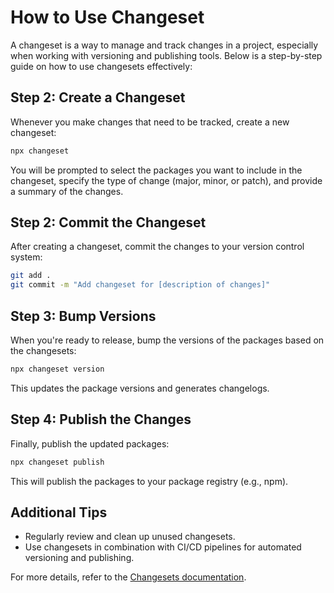 # How to Use Changeset

A changeset is a way to manage and track changes in a project, especially when working with versioning and publishing tools. Below is a step-by-step guide on how to use changesets effectively:

## Step 2: Create a Changeset

Whenever you make changes that need to be tracked, create a new changeset:

```bash
npx changeset
```

You will be prompted to select the packages you want to include in the changeset, specify the type of change (major, minor, or patch), and provide a summary of the changes.

## Step 2: Commit the Changeset

After creating a changeset, commit the changes to your version control system:

```bash
git add .
git commit -m "Add changeset for [description of changes]"
```

## Step 3: Bump Versions

When you're ready to release, bump the versions of the packages based on the changesets:

```bash
npx changeset version
```

This updates the package versions and generates changelogs.

## Step 4: Publish the Changes

Finally, publish the updated packages:

```bash
npx changeset publish
```

This will publish the packages to your package registry (e.g., npm).

## Additional Tips

- Regularly review and clean up unused changesets.
- Use changesets in combination with CI/CD pipelines for automated versioning and publishing.

For more details, refer to the [Changesets documentation](https://github.com/changesets/changesets).
